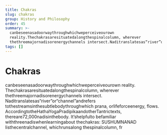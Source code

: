 ```yaml
---
title: Chakras
slug: chakras
group: History and Philosophy
order: 45
summary: >-
  canbeseenasadoorwaythroughwhichweperceiveourown
  reality.Thechakrasaresituatedalongthespinalcolumn, wherever
  thethreemajornadisorenergychannels intersect.Naditranslatesas“river”or“c…
tags: []
---
```

# Chakras

canbeseenasadoorwaythroughwhichweperceiveourown reality. Thechakrasaresituatedalongthespinalcolumn, wherever thethreemajornadisorenergychannels intersect. Naditranslatesas“river”or“channel”andrefers tothestreamsinthesubtlebodythroughwhich prana, orlifeforceenergy, flows. AccordingtotheHathaYogaPradipikaandotherTantrictexts, thereare72,000nadisinthebody. It’shelpfulto befamiliar withthreenadiswhenlearningabout thechakras: SUSHUMNANAD Iisthecentralchannel, whichrunsalong thespinalcolumn, fr
